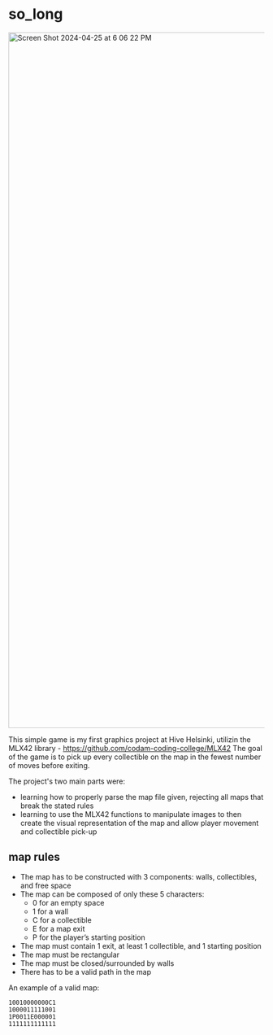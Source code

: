 # so_long

<img width="1368" alt="Screen Shot 2024-04-25 at 6 06 22 PM" src="https://github.com/Monsieur-Verdoux/so_long/assets/140087779/a1f0c3ed-7891-4dd6-a6b6-a0f015b85718">

This simple game is my first graphics project at Hive Helsinki, utilizin the MLX42 library - https://github.com/codam-coding-college/MLX42
The goal of the game is to pick up every collectible on the map in the fewest number of moves before exiting. 

The project's two main parts were:
- learning how to properly parse the map file given, rejecting all maps that break the stated rules
- learning to use the MLX42 functions to manipulate images to then create the visual representation of the map and allow player movement and collectible pick-up

## map rules

- The map has to be constructed with 3 components: walls, collectibles, and free space
- The map can be composed of only these 5 characters:
    - 0 for an empty space
    - 1 for a wall
    - C for a collectible
    - E for a map exit
    - P for the player’s starting position
- The map must contain 1 exit, at least 1 collectible, and 1 starting position
- The map must be rectangular
- The map must be closed/surrounded by walls
- There has to be a valid path in the map

An example of a valid map:

```1111111111111
10010000000C1
1000011111001
1P0011E000001
1111111111111
